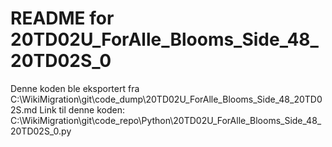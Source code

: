 # README for 20TD02U_ForAlle_Blooms_Side_48_20TD02S_0
Denne koden ble eksportert fra C:\WikiMigration\git\code_dump\20TD02U_ForAlle_Blooms_Side_48_20TD02S.md
Link til denne koden: C:\WikiMigration\git\code_repo\Python\20TD02U_ForAlle_Blooms_Side_48_20TD02S_0.py
